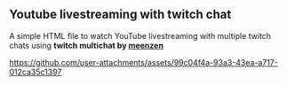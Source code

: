 ## Youtube livestreaming with twitch chat
A simple HTML file to watch YouTube livestreaming with multiple twitch chats using **twitch multichat by [meenzen](https://github.com/meenzen/twitch-multichat/)**


https://github.com/user-attachments/assets/99c04f4a-93a3-43ea-a717-012ca35c1397

